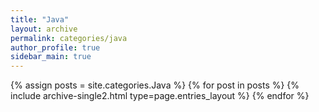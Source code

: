 ```yaml
---
title: "Java"
layout: archive
permalink: categories/java
author_profile: true
sidebar_main: true
---
```



{% assign posts = site.categories.Java %}
{% for post in posts %} {% include archive-single2.html type=page.entries_layout %} {% endfor %}